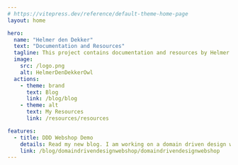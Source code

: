 ```yaml
---
# https://vitepress.dev/reference/default-theme-home-page
layout: home

hero:
  name: "Helmer den Dekker"
  text: "Documentation and Resources"
  tagline: This project contains documentation and resources by Helmer den Dekker
  image:
    src: /logo.png
    alt: HelmerDenDekkerOwl
  actions:
    - theme: brand
      text: Blog
      link: /blog/blog
    - theme: alt
      text: My Resources
      link: /resources/resources

features:
  - title: DDD Webshop Demo
    details: Read my new blog. I am working on a domain driven design webshop design.
    link: /blog/domaindrivendesignwebshop/domaindrivendesignwebshop
---
```


